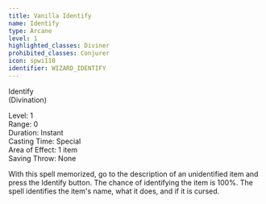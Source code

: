 ```yaml
---
title: Vanilla Identify
name: Identify
type: Arcane
level: 1
highlighted_classes: Diviner
prohibited_classes: Conjurer
icon: spwi110
identifier: WIZARD_IDENTIFY
---
```

Identify  
(Divination)  
  
Level: 1  
Range: 0  
Duration: Instant  
Casting Time: Special  
Area of Effect: 1 item  
Saving Throw: None  
  
With this spell memorized, go to the description of an unidentified item and press the Identify button. The chance of identifying the item is 100%. The spell identifies the item's name, what it does, and if it is cursed.  
